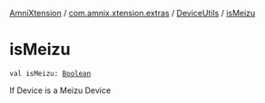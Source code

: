 [AmniXtension](../../index.md) / [com.amnix.xtension.extras](../index.md) / [DeviceUtils](index.md) / [isMeizu](./is-meizu.md)

# isMeizu

`val isMeizu: `[`Boolean`](https://kotlinlang.org/api/latest/jvm/stdlib/kotlin/-boolean/index.html)

If Device is a Meizu Device

